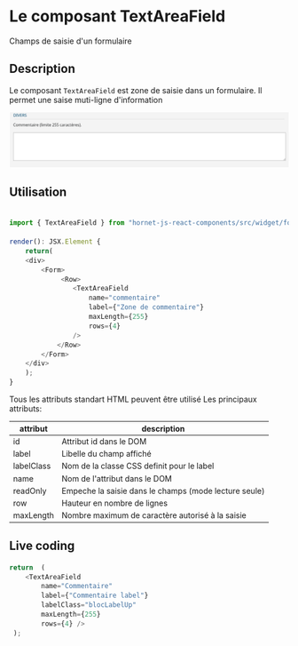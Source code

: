 # Le composant TextAreaField

Champs de saisie d'un formulaire

## Description

Le composant `TextAreaField` est zone de saisie dans un formulaire. Il permet une saise muti-ligne d'information

![TextAreaField](../sources/form/textarea-field/textarea-field.png)

## Utilisation

```javascript

import { TextAreaField } from "hornet-js-react-components/src/widget/form/textarea-field";

render(): JSX.Element {
    return(
    <div>
        <Form>
             <Row>
                <TextAreaField
                    name="commentaire"
                    label={"Zone de commentaire"}
                    maxLength={255}
                    rows={4}
                />
            </Row>
        </Form>
    </div>
    );
}

```

Tous les attributs standart HTML peuvent être utilisé
Les principaux attributs:

| attribut                | description                                                                   |
| ----------------------- | ------------------------------------------------------------------------------|
| id                      | Attribut id dans le DOM                                                       |
| label                   | Libelle du champ affiché                                                      |
| labelClass              | Nom de la classe CSS definit pour le label                                    |
| name                    | Nom de l'attribut dans le DOM                                                 |
| readOnly                | Empeche la saisie dans le champs (mode lecture seule)                         |
| row                     | Hauteur en nombre de lignes                                                   |
| maxLength               | Nombre maximum de caractère autorisé à la saisie                              |


## Live coding

```javascript showroom
return  (
    <TextAreaField
        name="Commentaire"
        label={"Commentaire label"}
        labelClass="blocLabelUp"
        maxLength={255}
	    rows={4} />
 );
```